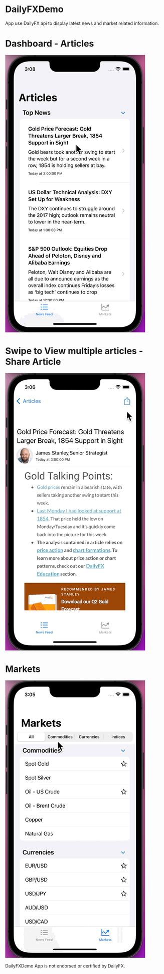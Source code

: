 # DailyFXDemo

App use DailyFX api to display latest news and market related information. 

# Dashboard - Articles
<img src="https://github.com/patelnitesh/DailyFXDemo/blob/main/Videos/Dashboard.gif">

# Swipe to View multiple articles - Share Article
<img src="https://github.com/patelnitesh/DailyFXDemo/blob/main/Videos/Share%20Article%20-%20Swip%20Articles.gif">

# Markets
<img src="https://github.com/patelnitesh/DailyFXDemo/blob/main/Videos/Markets.gif">

DailyFXDemo App is not endorsed or certified by DailyFX.
